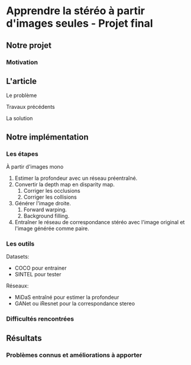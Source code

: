 # Apprendre la stéréo à partir d'images seules - Projet final

## Notre projet

### Motivation



## L'article

Le problème

Travaux précédents

La solution

## Notre implémentation

### Les étapes

À partir d'images mono

1. Estimer la profondeur avec un réseau préentraîné.
2. Convertir la depth map en disparity map.
   1. Corriger les occlusions
   2. Corriger les collisions
3. Générer l'image droite.
   1. Forward warping.
   2. Background filling.
4. Entraîner le réseau de correspondance stéréo avec l'image original et l'image générée comme paire.

### Les outils

Datasets:

- COCO pour entrainer
- SINTEL pour tester

Réseaux:

- MiDaS entraîné pour estimer la profondeur
- GANet ou iResnet pour la correspondance stereo

### Difficultés rencontrées

## Résultats

### Problèmes connus et améliorations à apporter
